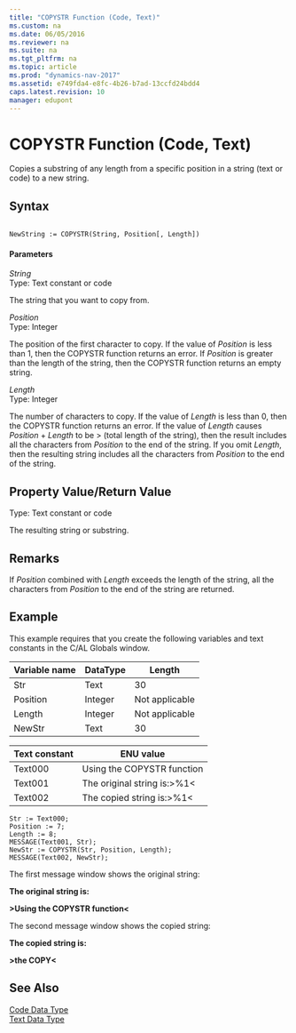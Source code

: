 ```yaml
---
title: "COPYSTR Function (Code, Text)"
ms.custom: na
ms.date: 06/05/2016
ms.reviewer: na
ms.suite: na
ms.tgt_pltfrm: na
ms.topic: article
ms.prod: "dynamics-nav-2017"
ms.assetid: e749fda4-e8fc-4b26-b7ad-13ccfd24bdd4
caps.latest.revision: 10
manager: edupont
---
```

# COPYSTR Function (Code, Text)
Copies a substring of any length from a specific position in a string \(text or code\) to a new string.  
  
## Syntax  
  
```  
  
NewString := COPYSTR(String, Position[, Length])  
```  
  
#### Parameters  
 *String*  
 Type: Text constant or code  
  
 The string that you want to copy from.  
  
 *Position*  
 Type: Integer  
  
 The position of the first character to copy. If the value of *Position* is less than 1, then the COPYSTR function returns an error. If *Position* is greater than the length of the string, then the COPYSTR function returns an empty string.  
  
 *Length*  
 Type: Integer  
  
 The number of characters to copy. If the value of *Length* is less than 0, then the COPYSTR function returns an error. If the value of *Length* causes *Position* + *Length* to be > \(total length of the string\), then the result includes all the characters from *Position* to the end of the string. If you omit *Length*, then the resulting string includes all the characters from *Position* to the end of the string.  
  
## Property Value/Return Value  
 Type: Text constant or code  
  
 The resulting string or substring.  
  
## Remarks  
 If *Position* combined with *Length* exceeds the length of the string, all the characters from *Position* to the end of the string are returned.  
  
## Example  
 This example requires that you create the following variables and text constants in the C/AL Globals window.  
  
|Variable name|DataType|Length|  
|-------------------|--------------|------------|  
|Str|Text|30|  
|Position|Integer|Not applicable|  
|Length|Integer|Not applicable|  
|NewStr|Text|30|  
  
|Text constant|ENU value|  
|-------------------|---------------|  
|Text000|Using the COPYSTR function|  
|Text001|The original string is:>%1\<|  
|Text002|The copied string is:>%1\<|  
  
```  
Str := Text000;  
Position := 7;  
Length := 8;  
MESSAGE(Text001, Str);  
NewStr := COPYSTR(Str, Position, Length);  
MESSAGE(Text002, NewStr);  
```  
  
 The first message window shows the original string:  
  
 **The original string is:**  
  
 **>Using the COPYSTR function\<**  
  
 The second message window shows the copied string:  
  
 **The copied string is:**  
  
 **>the COPY\<**  
  
## See Also  
 [Code Data Type](Code-Data-Type.md)   
 [Text Data Type](Text-Data-Type.md)